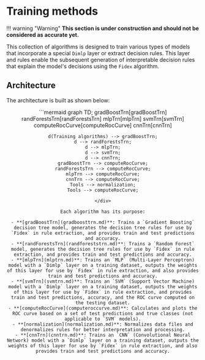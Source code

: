 # Training methods

!!! warning "Warning"
    **This section is under construction and should not be considered as accurate yet.**

This collection of algorithms is designed to train various types of models that incorporate a special `Dimlp` layer or extract decision rules. This layer and rules enable the subsequent generation of interpretable decision rules that explain the model's decisions using the `Fidex` algorithm.

## Architecture
The architecture is built as shown below:

<div align="center">
```mermaid
graph TD;
    gradBoostTrn[gradBoostTrn] 
    randForestsTrn[randForestsTrn] 
    mlpTrn[mlpTrn] 
    svmTrn[svmTrn]
    computeRocCurve[computeRocCurve]
    cnnTrn[cnnTrn]

    d(Training algorithms) --> gradBoostTrn;
    d --> randForestsTrn;
    d --> mlpTrn;
    d --> svmTrn;
    d --> cnnTrn;
    gradBoostTrn --> computeRocCurve;
    randForestsTrn --> computeRocCurve;
    mlpTrn --> computeRocCurve;
    cnnTrn --> computeRocCurve;
    Tools --> normalization;
    Tools --> computeRocCurve;
```
</div>

Each algorithm has its purpose:

- **[gradBoostTrn](gradboosttrn.md)**: Trains a `Gradient Boosting` decision tree model, generates the decision tree rules for use by `Fidex` in rule extraction, and provides train and test predictions and accuracy.
- **[randForestsTrn](randforeststrn.md)**: Trains a `Random Forest` model, generates the decision tree rules for use by `Fidex` in rule extraction, and provides train and test predictions and accuracy.
- **[mlpTrn](mlptrn.md)**: Trains an `MLP` (Multi-Layer Perceptron) model with a `Dimlp` layer on a training dataset, outputs the weights of this layer for use by `Fidex` in rule extraction, and also provides train and test predictions and accuracy.
- **[svmTrn](svmtrn.md)**: Trains an `SVM` (Support Vector Machine) model with a `Dimlp` layer on a training dataset, outputs the weights of this layer for use by `Fidex` in rule extraction, and provides train and test predictions, accuracy, and the ROC curve computed on the testing dataset.
- **[computeRocCurve](computeroccurve.md)**: Calculates and plots the ROC curve based on a set of test predictions and true classes (not applicable to `SVM` models).
- **[normalization](normalization.md)**: Normalizes data files and denormalizes rules for better interpretation and processing.
- **[cnnTrn](cnntrn.md)**: Trains an `CNN` (Convolutional Neural Network) model with a `Dimlp` layer on a training dataset, outputs the weights of this layer for use by `Fidex` in rule extraction, and also provides train and test predictions and accuracy.